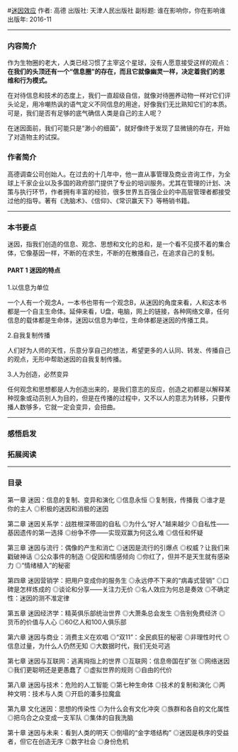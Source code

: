 #[迷因效应](https://book.douban.com/subject/26899077/?from=tag)
作者: 高德
出版社: 天津人民出版社
副标题: 谁在影响你，你在影响谁
出版年: 2016-11
***
### 内容简介 
作为生物圈的老大，人类已经习惯了主宰这个星球，没有人愿意接受这样的观点：**在我们的头顶还有一个“信息圈”的存在，而且它就像幽灵一样，决定着我们的思维和行为模式。**

在对待信息和技术的态度上，我们一直超级自信，就像对待圈养动物一样对它们评头论足，用冷嘲热讽的语气定义不同信息的用途，好像我们无比熟知它们的本质。可是，我们是否有足够的底气确信人类是自己的主人呢？

在迷因面前，我们可能只是“渺小的细菌”，就好像终于发现了显微镜的存在，开始了对造物主的试探。

### 作者简介 
高德调查公司创始人。在过去的十几年中，他一直从事管理及商业咨询工作，为全球上千家企业以及多国的政府部门提供了专业的培训服务。尤其在管理的计划、决策与执行环节，作者拥有丰富的经验，很多世界五百强企业的中高层管理者都接受过他的指导。著有《洗脑术》、《信仰》、《常识赢天下》等畅销书籍。

***
### 本书要点
迷因，指我们创造的信息、观念、思想和文化的总和，是一个看不见摸不着的集合体，它像基因一样，不断的在求生，不断的在散播自己，在追求自己的复制。

#### PART 1 迷因的特点
1.以信息为单位

一个人有一个观念A，一本书也带有一个观念B，从迷因的角度来看，人和这本书都是一个自主生命体。延伸来看，U盘，电脑，网上的链接，各种网络文章，任何信息的载体都是生命体，迷因以信息为单位，生命体都是迷因的传播工具。

2.自我复制传播

人们好为人师的天性，乐意分享自己的想法，希望更多的人认同、转发、传播自己的观点，无形中帮助迷因的自我复制传播。

3.人为创造，必然变异

任何观念和思想都是人为创造出来的，是我们意志的反应，创造之初都是以解释某种现象或动员别人为目的，但是在传播的过程中，又不以人的意志为转移，只要传播人数够多，它就一定会变异，会扭曲。




***
### 感悟启发
### 拓展阅读
***
### 目录
第一章 迷因：信息的复制、变异和演化
◎信息永恒
◎复制我，传播我
◎谁才是你的主人
◎积极的迷因和消极的迷因

第二章 迷因关系学：战胜根深蒂固的自私
◎为什么“好人”越来越少
◎自私性——基因遗传的第一选择
◎纷争不停——实现双赢为何这么难
◎信任和怀疑

第三章 迷因与流行：偶像的产生和消亡
◎迷因是流行的引爆点
◎权威？让我们来戳破神话
◎公众事件的制造
◎促因和情感倾向
◎你红了，但并不是天生就有感染力
◎“情绪植入”的秘密

第四章 迷因营销学：把用户变成你的服务生
◎永远停不下来的“病毒式营销”
◎口碑是怎样炼成的
◎谈论和分享——关注力无价
◎名人效应为何总是奏效
◎不确定性：迷因的测不准定律

第五章 迷因经济学：精英俱乐部统治世界
◎大萧条总会发生
◎告别免费经济
◎货币的价值与人心
◎60亿人和100人俱乐部

第六章 迷因与商业：消费主义在欢唱
◎“双11”：全民疯狂的秘密
◎非理性时代
◎信息过量，为什么人仍然无知
◎大数据时代，我们无处可逃

第七章 迷因与互联网：逃离拇指上的世界
◎互联网：信息帝国在扩张
◎网络迷因
◎我们更聪明还是更愚蠢了
◎虚拟世界的规则
◎自由的代价

第八章 迷因与技术：危险的人工智能
◎第七种生命体
◎技术的复制和演化
◎两种文明：技术与人类
◎开启的潘多拉魔盒

第九章 文化迷因：思想的传染性
◎为什么会有文化冲突
◎族群和各自的文化属性
◎把乌合之众变成一支军队
◎集体的自我洗脑

第十章 迷因与未来：看到人类的明天
◎倒塌的“金字塔结构”
◎迷因是秩序的受益者，但它在创造无序
◎数字社会
◎身份危机